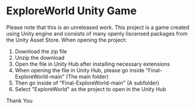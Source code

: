 # ExploreWorld Unity Game

Please note that this is an unreleased work. 
This project is a game created using Unity engine and consists of many openly liscensed packages from the Unity Asset Store.
When opening the project:
1. Download the zip file
2. Unzip the download
3. Open the file in Unity Hub after installing necessary extensions
4. When opening the file in Unity Hub, please go inside "Final-ExploreWorld-main" (The main folder)
5. Then go inside of "Final-ExploreWorld-main" (A subfolder)
6. Select "ExploreWorld" as the project to open in the Unity Hub

Thank You
